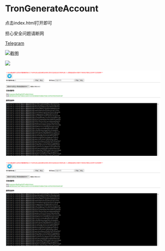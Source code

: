 # TronGenerateAccount

点击index.html打开即可

担心安全问题请断网

[Telegram](https://t.me/handao168)

![截图](https://catalyzer66.github.io/trongenerate/Screensfffhot_3.png)

 <img src="https://catalyzer66.github.io/trongenerate/Screensfffhot_3.png">
 
 
 ![截图](https://github.com/catalyzer66/trongenerate/blob/main/Screenshot_3.png)

 <img src="https://github.com/catalyzer66/trongenerate/blob/main/Screenshot_3.png">


